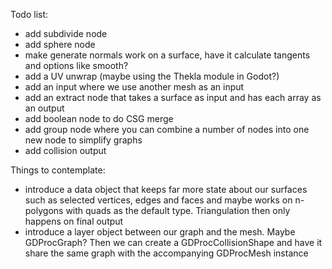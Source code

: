 Todo list:
 - add subdivide node
 - add sphere node
 - make generate normals work on a surface, have it calculate tangents and options like smooth?
 - add a UV unwrap (maybe using the Thekla module in Godot?)
 - add an input where we use another mesh as an input
 - add an extract node that takes a surface as input and has each array as an output
 - add boolean node to do CSG merge
 - add group node where you can combine a number of nodes into one new node to simplify graphs
 - add collision output

Things to contemplate:
 - introduce a data object that keeps far more state about our surfaces such as selected vertices, edges and faces and maybe works on n-polygons with quads as the default type. Triangulation then only happens on final output
 - introduce a layer object between our graph and the mesh. Maybe GDProcGraph? Then we can create a GDProcCollisionShape and have it share the same graph with the accompanying GDProcMesh instance
